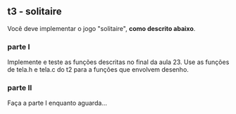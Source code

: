 ## t3 - solitaire

Você deve implementar o jogo "solitaire", **como descrito abaixo**.

### parte I

Implemente e teste as funções descritas no final da aula 23.
Use as funções de tela.h e tela.c do t2 para a funções que envolvem desenho.

### parte II

Faça a parte I enquanto aguarda...
